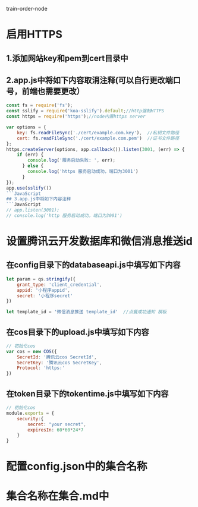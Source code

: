 train-order-node
# 启用HTTPS
## 1.添加网站key和pem到cert目录中
## 2.app.js中将如下内容取消注释(可以自行更改端口号，前端也需要更改）
```JavaScript
const fs = require('fs');
const sslify = require('koa-sslify').default;//http强制HTTPS
const https = require('https');//node内置https server

var options = {
    key: fs.readFileSync('./cert/example.com.key'),  //私钥文件路径
    cert: fs.readFileSync('./cert/example.com.pem')  //证书文件路径
};
https.createServer(options, app.callback()).listen(3001, (err) => {
	if (err) {
	    console.log('服务启动失败: ', err);
	  } else {
		console.log('https 服务启动成功，端口为3001')
	  } 
});
app.use(sslify())
```JavaScript
## 3.app.js中将如下内容注释
```JavaScript
// app.listen(3001);
// console.log('http 服务启动成功，端口为3001')
```
# 设置腾讯云开发数据库和微信消息推送id
## 在config目录下的databaseapi.js中填写如下内容
```JavaScript
let param = qs.stringify({
	grant_type: 'client_credential',
	appid: '小程序appid',
	secret: '小程序secret'
})

let template_id = '微信消息推送 template_id'	//点餐成功通知 模板
```
## 在cos目录下的upload.js中填写如下内容
```JavaScript
// 初始化cos
var cos = new COS({
    SecretId: '腾讯云cos SecretId',
    SecretKey: '腾讯云cos SecretKey',
	Protocol: 'https:'
})
```
## 在token目录下的tokentime.js中填写如下内容
```JavaScript
// 初始化cos
module.exports = {
	security:{
		secret: "your secret",
		expiresIn: 60*60*24*7
	}
}
```
# 配置config.json中的集合名称
# 集合名称在集合.md中
